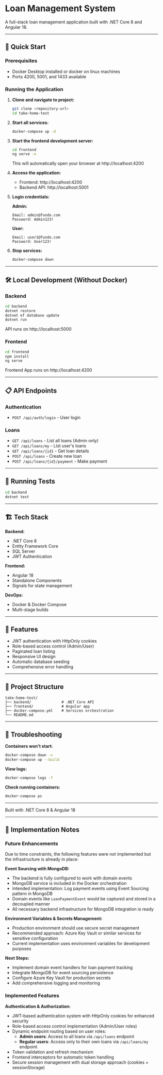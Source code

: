 # Loan Management System

A full-stack loan management application built with .NET Core 8 and Angular 18.

---

## 🚀 Quick Start

### Prerequisites

- Docker Desktop installed or docker on linux machines
- Ports 4200, 5001, and 1433 available

### Running the Application

1. **Clone and navigate to project:**
   ```bash
   git clone <repository-url>
   cd take-home-test
   ```

2. **Start all services:**
   ```bash
   docker-compose up -d
   ```

3. **Start the frontend development server:**
   ```bash
   cd frontend
   ng serve -o
   ```
   This will automatically open your browser at http://localhost:4200

4. **Access the application:**
   - Frontend: http://localhost:4200
   - Backend API: http://localhost:5001

5. **Login credentials:**
   
   **Admin:**
   ```
   Email: admin@fundo.com
   Password: Admin123!
   ```
   
   **User:**
   ```
   Email: user1@fundo.com
   Password: User123!
   ```

6. **Stop services:**
   ```bash
   docker-compose down
   ```

---

## 🛠️ Local Development (Without Docker)

### Backend

```bash
cd backend
dotnet restore
dotnet ef database update
dotnet run
```
API runs on http://localhost:5000

### Frontend

```bash
cd frontend
npm install
ng serve
```
Frontend App runs on http://localhost:4200

---

## 📋 API Endpoints

### Authentication
- `POST /api/auth/login` - User login


### Loans
- `GET /api/loans` - List all loans (Admin only)
- `GET /api/loans/my` - List user's loans
- `GET /api/loans/{id}` - Get loan details
- `POST /api/loans` - Create new loan
- `POST /api/loans/{id}/payment` - Make payment

---

## 🧪 Running Tests

```bash
cd backend
dotnet test
```

---

## 🏗️ Tech Stack

**Backend:**
- .NET Core 8
- Entity Framework Core
- SQL Server
- JWT Authentication

**Frontend:**
- Angular 18
- Standalone Components
- Signals for state management

**DevOps:**
- Docker & Docker Compose
- Multi-stage builds

---

## 🔐 Features

- JWT authentication with HttpOnly cookies
- Role-based access control (Admin/User)
- Paginated loan listing
- Responsive UI design
- Automatic database seeding
- Comprehensive error handling

---

## 📝 Project Structure

```
take-home-test/
├── backend/              # .NET Core API
├── frontend/             # Angular app
├── docker-compose.yml    # Services orchestration
└── README.md
```

---

## 🐛 Troubleshooting

**Containers won't start:**
```bash
docker-compose down -v
docker-compose up --build
```

**View logs:**
```bash
docker-compose logs -f
```

**Check running containers:**
```bash
docker-compose ps
```

---

Built with .NET Core 8 & Angular 18

---

## 📌 Implementation Notes

### Future Enhancements

Due to time constraints, the following features were not implemented but the infrastructure is already in place:

**Event Sourcing with MongoDB:**
- The backend is fully configured to work with domain events
- MongoDB service is included in the Docker orchestration
- Intended implementation: Log payment events using Event Sourcing pattern in MongoDB
- Domain events like `LoanPaymentEvent` would be captured and stored in a decoupled manner
- All necessary backend infrastructure for MongoDB integration is ready

**Environment Variables & Secrets Management:**
- Production environment should use secure secret management
- Recommended approach: Azure Key Vault or similar services for sensitive configuration
- Current implementation uses environment variables for development purposes

**Next Steps:**
- Implement domain event handlers for loan payment tracking
- Integrate MongoDB for event sourcing persistence
- Configure Azure Key Vault for production secrets
- Add comprehensive logging and monitoring

### Implemented Features

**Authentication & Authorization:**
- JWT-based authentication system with HttpOnly cookies for enhanced security
- Role-based access control implementation (Admin/User roles)
- Dynamic endpoint routing based on user roles:
  - **Admin users**: Access to all loans via `/api/loans` endpoint
  - **Regular users**: Access only to their own loans via `/api/loans/my` endpoint
- Token validation and refresh mechanism
- Frontend interceptors for automatic token handling
- Secure session management with dual storage approach (cookies + sessionStorage)